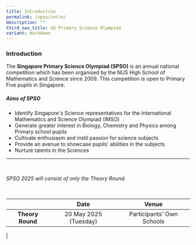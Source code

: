 ```yaml
---
title: Introduction
permalink: /spso/intro/
description: ""
third_nav_title: SG Primary Science Olympiad
variant: markdown
---
```

### **Introduction**

The&nbsp;**Singapore Primary Science Olympiad (SPSO)**&nbsp;is an annual national competition which has been organised by the NUS High School of Mathematics and Science since 2009. This competition is open to Primary Five pupils in Singapore.

##### **Aims of SPSO**

*   Identify Singapore's Science representatives for the International Mathematics and Science Olympiad (IMSO)
*   Generate greater interest in Biology, Chemistry and Physics among Primary school pupils
*   Cultivate enthusiasm and instil passion for science subjects
*   Provide an avenue to showcase pupils' abilities in the subjects
*   Nurture talents in the Sciences

--------------------------------------------------
<br>

_SPSO 2025 will consist of only the Theory Round._

<br>

|  | Date | Venue |
|:---:|:---:|:---:|
| **Theory Round** | 20 May 2025 (Tuesday) | Participants' Own Schools |
|
